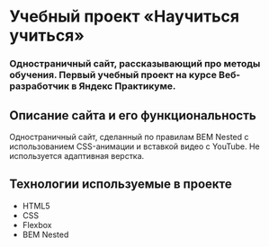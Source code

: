 # Учебный проект «Научиться учиться»

### Одностраничный сайт, рассказывающий про методы обучения. Первый учебный проект на курсе Веб-разработчик в Яндекс Практикуме.

## Описание сайта и его функциональность
Одностраничный сайт, сделанный по правилам BEM Nested с использованием CSS-анимации и вставкой видео с YouTube.
Не используется адаптивная верстка.

## Технологии используемые в проекте

* HTML5
* CSS
* Flexbox
* BEM Nested